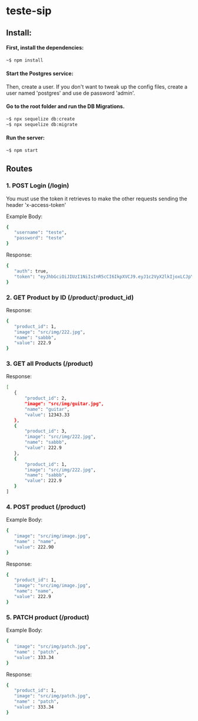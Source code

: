 # teste-sip

## Install:

#### First, install the dependencies:
```bash
~$ npm install
```


#### Start the Postgres service: 
Then, create a user. If you don't want to tweak up the config files, create a user named 'postgres' and use de password 'admin'.

#### Go to the root folder and run the DB Migrations.
 ```bash
~$ npx sequelize db:create
~$ npx sequelize db:migrate
 ```
#### Run the server:
 ```bash
~$ npm start
 ```
 
 ## Routes
 
 ### 1. POST Login (/login)

You must use the token it retrieves to make the other requests sending the header 'x-access-token'
 
 Example Body:
 ```bash
{
    "username": "teste",
    "password": "teste"
}
 ```
  Response:
 ```bash
{
    "auth": true,
    "token": "eyJhbGciOiJIUzI1NiIsInR5cCI6IkpXVCJ9.eyJ1c2VyX2lkIjoxLCJpYXQiOjE2MTEwODI2MTcsImV4cCI6MTYxMTA4MjkxN30.SACMeP7zniVjgl2WJQOLvonCrh_Q9g05Dcm6-GarSYs"
}
 ```
 
  ### 2. GET Product by ID (/product/:product_id)
 
  Response:
 ```bash
{
    "product_id": 1,
    "image": "src/img/222.jpg",
    "name": "sabbb",
    "value": 222.9
}
 ```
 
   ### 3. GET all Products (/product)
 
  Response:
 ```bash
[
    {
        "product_id": 2,
        "image": "src/img/guitar.jpg",
        "name": "guitar",
        "value": 12343.33
    },
    {
        "product_id": 3,
        "image": "src/img/222.jpg",
        "name": "sabbb",
        "value": 222.9
    },
    {
        "product_id": 1,
        "image": "src/img/222.jpg",
        "name": "sabbb",
        "value": 222.9
    }
]
 ```
 
  ### 4. POST product (/product)
  
   Example Body:
 ```bash
{
    "image": "src/img/image.jpg",
    "name" : "name",
    "value": 222.90
}
 ```
  Response:
 ```bash
{
    "product_id": 1,
    "image": "src/img/image.jpg",
    "name": "name",
    "value": 222.9
}
 ```
 
   ### 5. PATCH product (/product)
  
   Example Body:
 ```bash
{
    "image": "src/img/patch.jpg",
    "name" : "patch",
    "value": 333.34
}
 ```
  Response:
 ```bash
{
    "product_id": 1,
    "image": "src/img/patch.jpg",
    "name" : "patch",
    "value": 333.34
}
 ```
  


